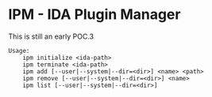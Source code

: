 # IPM - IDA Plugin Manager

This is still an early POC.3

    Usage:
        ipm initialize <ida-path>
        ipm terminate <ida-path>
        ipm add [--user|--system|--dir=<dir>] <name> <path>
        ipm remove [--user|--system|--dir=<dir>] <name>
        ipm list [--user|--system|--dir=<dir>]